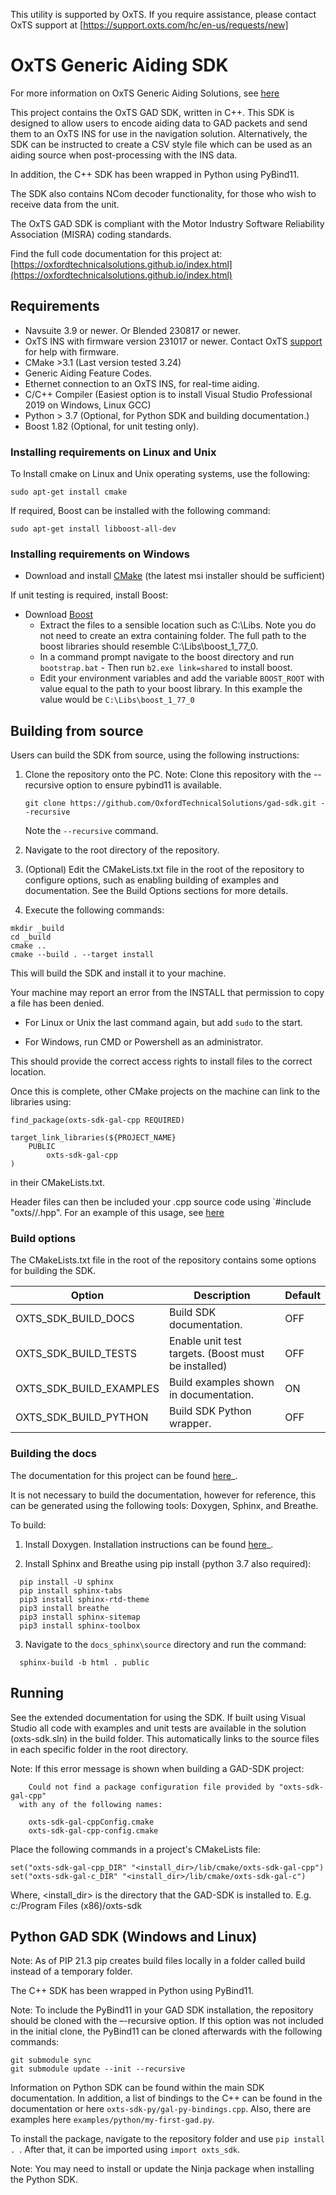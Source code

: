 This utility is supported by OxTS. If you require assistance, please contact OxTS support at [https://support.oxts.com/hc/en-us/requests/new]

# OxTS Generic Aiding SDK

For more information on OxTS Generic Aiding Solutions, see [here](https://www.oxts.com/what-is-generic-aiding/)

This project contains the OxTS GAD SDK, written in C++. This SDK is designed to allow users to encode aiding data to GAD packets and send them to an OxTS INS for use in the navigation solution. Alternatively, the SDK can be instructed to create a CSV style file which can be used as an aiding source when post-processing with the INS data.

In addition, the C++ SDK has been wrapped in Python using PyBind11.

The SDK also contains NCom decoder functionality, for those who wish to receive data from the unit.

The OxTS GAD SDK is compliant with the Motor Industry Software Reliability Association (MISRA) coding standards.

Find the full code documentation for this project at: [https://oxfordtechnicalsolutions.github.io/index.html](https://oxfordtechnicalsolutions.github.io/index.html)

## Requirements

- Navsuite 3.9 or newer. Or Blended 230817 or newer.
- OxTS INS with firmware version 231017 or newer. Contact OxTS [support](https://support.oxts.com/hc/en-us/requests/new) for help with firmware.
- CMake >3.1 (Last version tested 3.24)
- Generic Aiding Feature Codes.
- Ethernet connection to an OxTS INS, for real-time aiding.
- C/C++ Compiler (Easiest option is to install Visual Studio Professional 2019 on Windows, Linux GCC)
- Python > 3.7 (Optional, for Python SDK and building documentation.)
- Boost 1.82 (Optional, for unit testing only).

### Installing requirements on Linux and Unix

To Install cmake on Linux and Unix operating systems, use the following:
```
sudo apt-get install cmake
```

If required, Boost can be installed with the following command:
```
sudo apt-get install libboost-all-dev
```

### Installing requirements on Windows 

- Download and install [CMake](https://cmake.org/download/) (the latest msi installer should be sufficient)

If unit testing is required, install Boost:
- Download [Boost](https://www.boost.org/users/download/)
  - Extract the files to a sensible location such as C:\Libs. Note you do not need to create an extra containing folder. The full path to the boost libraries should resemble C:\Libs\boost_1_77_0.
  - In a command prompt navigate to the boost directory and run ``` bootstrap.bat ``` - Then run ```b2.exe link=shared``` to install boost.
  - Edit your environment variables and add the variable ```BOOST_ROOT``` with value equal to the path to your boost library. In this example the value would be ```C:\Libs\boost_1_77_0```

## Building from source

Users can build the SDK from source, using the following instructions:

1. Clone the repository onto the PC. Note: Clone this repository with the --recursive option to ensure pybind11 is available. 

   ```git clone https://github.com/OxfordTechnicalSolutions/gad-sdk.git --recursive```

	Note the `--recursive` command.

2. Navigate to the root directory of the repository.

3. (Optional) Edit the CMakeLists.txt file in the root of the repository to configure options, such as enabling building of examples and documentation. See the Build Options sections for more details.

4. Execute the following commands:

```
mkdir _build
cd _build 
cmake ..
cmake --build . --target install
```
This will build the SDK and install it to your machine.

Your machine may report an error from the INSTALL that permission to copy a file has been denied. 

* For Linux or Unix the last command again, but add `sudo` to the start. 

* For Windows, run CMD or Powershell as an administrator.

This should provide the correct access rights to install files to the correct location. 

Once this is complete, other CMake projects on the machine can link to the libraries using:

```
find_package(oxts-sdk-gal-cpp REQUIRED)

target_link_libraries(${PROJECT_NAME} 
    PUBLIC
        oxts-sdk-gal-cpp
)
```
in their CMakeLists.txt.
 
Header files can then be included your .cpp source code using 
`#include "oxts/<oxts-sdk-module>/<filename>.hpp". For an example of this usage, see [here](https://oxfordtechnicalsolutions.github.io/source/longform/my_first_gad.html)


### Build options

The CMakeLists.txt file in the root of the repository contains some options for building the SDK.

| Option | Description | Default |
|-------------|---------------|----|
|OXTS_SDK_BUILD_DOCS|Build SDK documentation.| OFF |
|OXTS_SDK_BUILD_TESTS|Enable unit test targets. (Boost must be installed)| OFF |
|OXTS_SDK_BUILD_EXAMPLES|Build examples shown in documentation.| ON |
|OXTS_SDK_BUILD_PYTHON|Build SDK Python wrapper.| OFF |


### Building the docs

The documentation for this project can be found [here](https://oxfordtechnicalsolutions.github.io/index.html)_.

It is not necessary to build the documentation, however for reference, this can be generated using the following tools: Doxygen, Sphinx, and Breathe. 

To build:


1. Install Doxygen. Installation instructions can be found [here](https://www.doxygen.nl/manual/install.html)_.

2. Install Sphinx and Breathe using pip install (python 3.7 also required):
```
  pip install -U sphinx
  pip install sphinx-tabs
  pip3 install sphinx-rtd-theme
  pip3 install breathe
  pip3 install sphinx-sitemap
  pip3 install sphinx-toolbox

```
3. Navigate to the `docs_sphinx\source` directory and run the command:
```
  sphinx-build -b html . public
```

## Running

See the extended documentation for using the SDK.  If built using Visual Studio all code with examples and unit tests are available in the solution (oxts-sdk.sln) in the build folder.  This automatically links to the source files in each specific folder in the root directory.

Note: If this error message is shown when building a GAD-SDK project:
```
    Could not find a package configuration file provided by "oxts-sdk-gal-cpp"
  with any of the following names:

    oxts-sdk-gal-cppConfig.cmake
    oxts-sdk-gal-cpp-config.cmake
```
Place the following commands in a project's CMakeLists file:
```
set("oxts-sdk-gal-cpp_DIR" "<install_dir>/lib/cmake/oxts-sdk-gal-cpp")
set("oxts-sdk-gal-c_DIR" "<install_dir>/lib/cmake/oxts-sdk-gal-c")

```
Where, <install_dir> is the directory that the GAD-SDK is installed to. E.g. c:/Program Files (x86)/oxts-sdk
## Python GAD SDK (Windows and Linux)

Note: As of PIP 21.3 pip creates build files locally in a folder called build instead of a temporary folder.

The C++ SDK has been wrapped in Python using PyBind11.

Note: To include the PyBind11 in your GAD SDK installation, the repository should be cloned with the –-recursive option. If this option was not included in the initial clone, the PyBind11 can be cloned afterwards with the following commands:
```
git submodule sync 
git submodule update --init --recursive
```

Information on Python SDK can be found within the main SDK documentation. In addition, a list of bindings to the C++ can be found in the documentation or here `oxts-sdk-py/gal-py-bindings.cpp`. Also, there are examples here `examples/python/my-first-gad.py`.

To install the package, navigate to the repository folder and use `pip install . `. After that, it can be imported using `import oxts_sdk`.

Note: You may need to install or update the Ninja package when installing the Python SDK.


